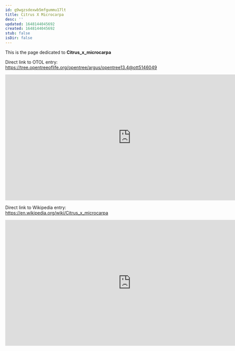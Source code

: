 ```yaml
---
id: g9wgzsdexwb5mfgummu17lt
title: Citrus X Microcarpa
desc: ''
updated: 1648144045692
created: 1648144045692
stub: false
isDir: false
---
```

This is the page dedicated to **Citrus_x_microcarpa**


Direct link to OTOL entry: https://tree.opentreeoflife.org/opentree/argus/opentree13.4@ott5146049



<html>
    <body>
    <iframe src="https://tree.opentreeoflife.org/opentree/argus/opentree13.4@ott5146049"
    width="800" height="400" frameborder="0" allowfullscreen> </iframe>
    </body>
</html>
    


Direct link to Wikipedia entry: https://en.wikipedia.org/wiki/Citrus_x_microcarpa



<html>
    <body>
    <iframe src="https://en.wikipedia.org/wiki/Citrus_x_microcarpa"
    width="800" height="400" frameborder="0" allowfullscreen> </iframe>
    </body>
</html>
    

